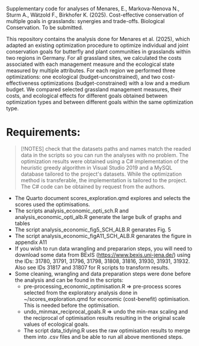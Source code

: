 Supplementary code for analyses of Menares, E., Markova-Nenova N., Sturm A., Wätzold F., Birkhofer K. (2025). Cost-effective conservation of multiple goals in grasslands: synergies and trade-offs. Biological Conservation. To be submitted.

This repository contains the analysis done for Menares et al. (2025), which adapted an existing optimization procedure to optimize individual and joint conservation goals for butterfly and plant communities in grasslands within two regions in Germany. For all grassland sites, we calculated the costs associated with each management measure and the ecological state measured by multiple attributes. For each region we performed three optimizations: one ecological (budget-unconstrained), and two cost-effectiveness optimizations (budget-constrained) with a low and a medium budget. We compared selected grassland management measures, their costs, and ecological effects for different goals obtained between optimization types and between different goals within the same optimization type.

# Requirements: 

> [!NOTES]
> check that the datasets paths and names match the readed data in the scripts so you can run the analyses with no problem.
> The optimization results were obtained using a C# implementation of the heuristic greedy algorithm in Visual Studio 2019 and a MySQL database tailored to the project's datasets. While the optimization method is transferable, the implementation is tailored to the project. The C# code can be obtained by request from the authors.

- The Quarto document scores_exploration.qmd explores and selects the scores used the optimisations. 
- The scripts analysis_economic_opti_sch.R and analysis_economic_opti_alb.R generate the large bulk of graphs and tables
- The script analysis_economic_fig5_SCH_ALB.R genarates Fig. 5
- The script analysis_economic_figA11_SCH_ALB.R genarates the figure in appendix A11
- If you wish to run data wrangling and prepararion steps, you will need to download some data from BExIS (https://www.bexis.uni-jena.de/) using the IDs: 31780, 31791, 31796, 31798, 31808, 31816, 31930, 31931, 31932. Also see IDs 31817 and 31807 for R scripts to transform results. 
- Some cleaning, wrangling and data preparation steps were done before the analysis and can be found in the scripts:
  - pre-processing_economic_optimisation.R => pre-process scores selected from the exploratory analysis done in  ~/scores_exploration.qmd for economic (cost-benefit) optimisation. This is needed before the optimisation. 
  - undo_minmax_reciprocal_goals.R => undo the min-max scaling and the reciprocal of optimisation results resulting in the original scale values of ecological goals.
  - The script data_tidying.R uses the raw optimisation results to merge them into .csv files and be able to run all above mentioned steps.
